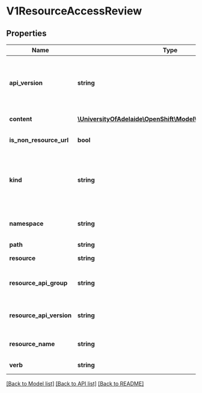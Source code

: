 # V1ResourceAccessReview

## Properties
Name | Type | Description | Notes
------------ | ------------- | ------------- | -------------
**api_version** | **string** | APIVersion defines the versioned schema of this representation of an object. Servers should convert recognized schemas to the latest internal value, and may reject unrecognized values. More info: http://releases.k8s.io/HEAD/docs/devel/api-conventions.md#resources | [optional] 
**content** | [**\UniversityOfAdelaide\OpenShift\Model\RuntimeRawExtension**](RuntimeRawExtension.md) | Content is the actual content of the request for create and update | [optional] 
**is_non_resource_url** | **bool** | IsNonResourceURL is true if this is a request for a non-resource URL (outside of the resource hieraarchy) | 
**kind** | **string** | Kind is a string value representing the REST resource this object represents. Servers may infer this from the endpoint the client submits requests to. Cannot be updated. In CamelCase. More info: http://releases.k8s.io/HEAD/docs/devel/api-conventions.md#types-kinds | [optional] 
**namespace** | **string** | Namespace is the namespace of the action being requested.  Currently, there is no distinction between no namespace and all namespaces | 
**path** | **string** | Path is the path of a non resource URL | 
**resource** | **string** | Resource is one of the existing resource types | 
**resource_api_group** | **string** | Group is the API group of the resource Serialized as resourceAPIGroup to avoid confusion with the &#39;groups&#39; field when inlined | 
**resource_api_version** | **string** | Version is the API version of the resource Serialized as resourceAPIVersion to avoid confusion with TypeMeta.apiVersion and ObjectMeta.resourceVersion when inlined | 
**resource_name** | **string** | ResourceName is the name of the resource being requested for a \&quot;get\&quot; or deleted for a \&quot;delete\&quot; | 
**verb** | **string** | Verb is one of: get, list, watch, create, update, delete | 

[[Back to Model list]](../README.md#documentation-for-models) [[Back to API list]](../README.md#documentation-for-api-endpoints) [[Back to README]](../README.md)


